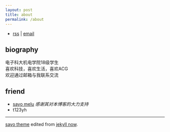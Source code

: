 ```yaml
---
layout: post
title: about
permalink: /about
---
```


- [rss](/feed.xml) |
[email](mailto:kisonhe@outlook.com)


## biography

 电子科大机电学院18级学生  
 喜欢科技，喜欢生活，喜欢ACG  
 欢迎通过邮箱与我联系交流




## friend

- [sayo melu](https://sayo-melu.xyz/) *感谢其对本博客的大力支持*
- t123yh

---

[sayo theme](https://gitlab.com/sayo-melu/sayo-melu.xyz) edited from [jekyll now](https://github.com/barryclark/jekyll-now).
